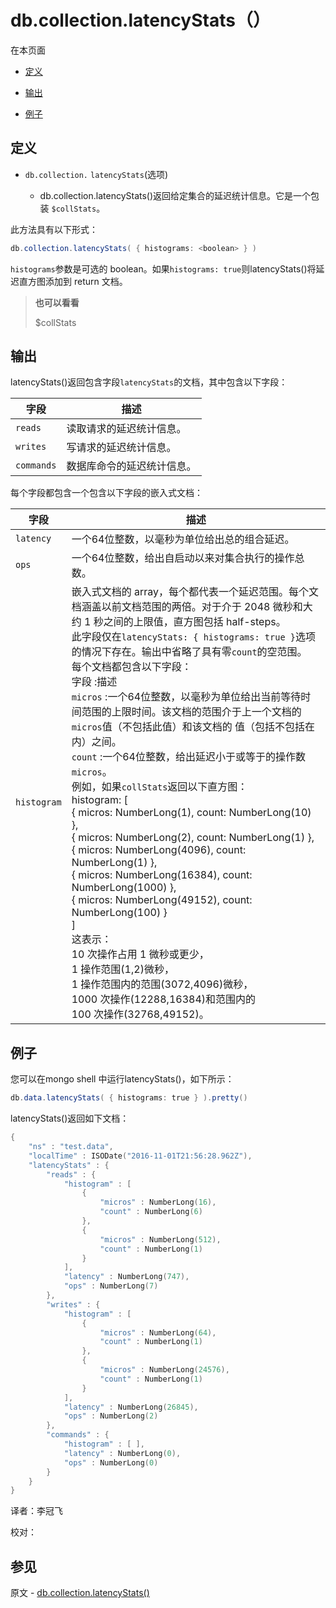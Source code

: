 # [ ](#)db.collection.latencyStats（）

[]()

在本页面

*   [定义](#definition)

*   [输出](#output)

*   [例子](#examples)


## <span id="definition">定义</span>

*   `db.collection.` `latencyStats`(选项)

       *   db.collection.latencyStats()返回给定集合的延迟统计信息。它是一个包装 `$collStats`。

此方法具有以下形式：

```powershell
db.collection.latencyStats( { histograms: <boolean> } )
```

`histograms`参数是可选的 boolean。如果`histograms: true`则latencyStats()将延迟直方图添加到 return 文档。

> **也可以看看**
>
> $collStats

## <span id="output">输出</span>

latencyStats()返回包含字段`latencyStats`的文档，其中包含以下字段：

| 字段       | 描述                       |
| ---------- | -------------------------- |
| `reads`    | 读取请求的延迟统计信息。   |
| `writes`   | 写请求的延迟统计信息。     |
| `commands` | 数据库命令的延迟统计信息。 |

每个字段都包含一个包含以下字段的嵌入式文档：

| 字段        | 描述                                                         |
| ----------- | ------------------------------------------------------------ |
| `latency`   | 一个64位整数，以毫秒为单位给出总的组合延迟。                 |
| `ops`       | 一个64位整数，给出自启动以来对集合执行的操作总数。           |
| `histogram` | 嵌入式文档的 array，每个都代表一个延迟范围。每个文档涵盖以前文档范围的两倍。对于介于 2048 微秒和大约 1 秒之间的上限值，直方图包括 half-steps。 <br/>此字段仅在`latencyStats: { histograms: true }`选项的情况下存在。输出中省略了具有零`count`的空范围。 <br/>每个文档都包含以下字段：<br/>字段 :描述<br/> `micros` :一个64位整数，以毫秒为单位给出当前等待时间范围的上限时间。该文档的范围介于上一个文档的 `micros`值（不包括此值）和该文档的 值（包括不包括在内）之间。 <br/> `count` :一个64位整数，给出延迟小于或等于的操作数`micros`。 <br/>例如，如果`collStats`返回以下直方图：<br/>histogram: [<br/>   { micros: NumberLong(1), count: NumberLong(10) },<br/>   { micros: NumberLong(2), count: NumberLong(1) },<br/>   { micros: NumberLong(4096), count: NumberLong(1) },<br/>   { micros: NumberLong(16384), count: NumberLong(1000) },<br/>   { micros: NumberLong(49152), count: NumberLong(100) }<br/> ] <br/>这表示：<br/> 10 次操作占用 1 微秒或更少，<br/> 1 操作范围(1,2)微秒，<br/> 1 操作范围内的范围(3072,4096)微秒，<br/> 1000 次操作(12288,16384)和范围内的<br/> 100 次操作(32768,49152)。 |

## <span id="examples">例子</span>

您可以在mongo shell 中运行latencyStats()，如下所示：

```powershell
db.data.latencyStats( { histograms: true } ).pretty()
```

latencyStats()返回如下文档：

```powershell
{
    "ns" : "test.data",
    "localTime" : ISODate("2016-11-01T21:56:28.962Z"),
    "latencyStats" : {
        "reads" : {
            "histogram" : [
                {
                    "micros" : NumberLong(16),
                    "count" : NumberLong(6)
                },
                {
                    "micros" : NumberLong(512),
                    "count" : NumberLong(1)
                }
            ],
            "latency" : NumberLong(747),
            "ops" : NumberLong(7)
        },
        "writes" : {
            "histogram" : [
                {
                    "micros" : NumberLong(64),
                    "count" : NumberLong(1)
                },
                {
                    "micros" : NumberLong(24576),
                    "count" : NumberLong(1)
                }
            ],
            "latency" : NumberLong(26845),
            "ops" : NumberLong(2)
        },
        "commands" : {
            "histogram" : [ ],
            "latency" : NumberLong(0),
            "ops" : NumberLong(0)
        }
    }
}
```



译者：李冠飞

校对：

## 参见

原文 - [db.collection.latencyStats()]( https://docs.mongodb.com/manual/reference/method/db.collection.latencyStats/ )

